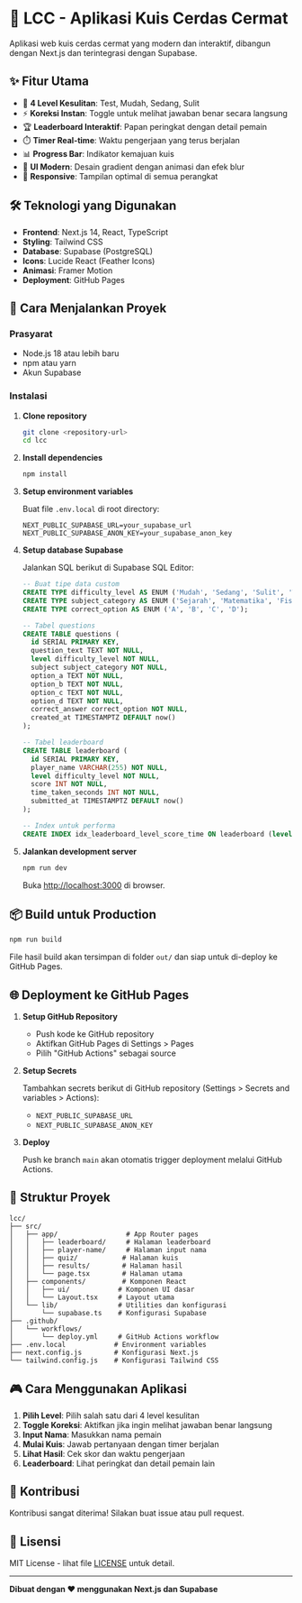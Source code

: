 # 🧠 LCC - Aplikasi Kuis Cerdas Cermat

Aplikasi web kuis cerdas cermat yang modern dan interaktif, dibangun dengan Next.js dan terintegrasi dengan Supabase.

## ✨ Fitur Utama

- 🎯 **4 Level Kesulitan**: Test, Mudah, Sedang, Sulit
- ⚡ **Koreksi Instan**: Toggle untuk melihat jawaban benar secara langsung
- 🏆 **Leaderboard Interaktif**: Papan peringkat dengan detail pemain
- ⏱️ **Timer Real-time**: Waktu pengerjaan yang terus berjalan
- 📊 **Progress Bar**: Indikator kemajuan kuis
- 🎨 **UI Modern**: Desain gradient dengan animasi dan efek blur
- 📱 **Responsive**: Tampilan optimal di semua perangkat

## 🛠️ Teknologi yang Digunakan

- **Frontend**: Next.js 14, React, TypeScript
- **Styling**: Tailwind CSS
- **Database**: Supabase (PostgreSQL)
- **Icons**: Lucide React (Feather Icons)
- **Animasi**: Framer Motion
- **Deployment**: GitHub Pages

## 🚀 Cara Menjalankan Proyek

### Prasyarat
- Node.js 18 atau lebih baru
- npm atau yarn
- Akun Supabase

### Instalasi

1. **Clone repository**
   ```bash
   git clone <repository-url>
   cd lcc
   ```

2. **Install dependencies**
   ```bash
   npm install
   ```

3. **Setup environment variables**
   
   Buat file `.env.local` di root directory:
   ```env
   NEXT_PUBLIC_SUPABASE_URL=your_supabase_url
   NEXT_PUBLIC_SUPABASE_ANON_KEY=your_supabase_anon_key
   ```

4. **Setup database Supabase**
   
   Jalankan SQL berikut di Supabase SQL Editor:
   
   ```sql
   -- Buat tipe data custom
   CREATE TYPE difficulty_level AS ENUM ('Mudah', 'Sedang', 'Sulit', 'Test');
   CREATE TYPE subject_category AS ENUM ('Sejarah', 'Matematika', 'Fisika', 'Kimia', 'Biologi');
   CREATE TYPE correct_option AS ENUM ('A', 'B', 'C', 'D');
   
   -- Tabel questions
   CREATE TABLE questions (
     id SERIAL PRIMARY KEY,
     question_text TEXT NOT NULL,
     level difficulty_level NOT NULL,
     subject subject_category NOT NULL,
     option_a TEXT NOT NULL,
     option_b TEXT NOT NULL,
     option_c TEXT NOT NULL,
     option_d TEXT NOT NULL,
     correct_answer correct_option NOT NULL,
     created_at TIMESTAMPTZ DEFAULT now()
   );
   
   -- Tabel leaderboard
   CREATE TABLE leaderboard (
     id SERIAL PRIMARY KEY,
     player_name VARCHAR(255) NOT NULL,
     level difficulty_level NOT NULL,
     score INT NOT NULL,
     time_taken_seconds INT NOT NULL,
     submitted_at TIMESTAMPTZ DEFAULT now()
   );
   
   -- Index untuk performa
   CREATE INDEX idx_leaderboard_level_score_time ON leaderboard (level, score DESC, time_taken_seconds ASC);
   ```

5. **Jalankan development server**
   ```bash
   npm run dev
   ```

   Buka [http://localhost:3000](http://localhost:3000) di browser.

## 📦 Build untuk Production

```bash
npm run build
```

File hasil build akan tersimpan di folder `out/` dan siap untuk di-deploy ke GitHub Pages.

## 🌐 Deployment ke GitHub Pages

1. **Setup GitHub Repository**
   - Push kode ke GitHub repository
   - Aktifkan GitHub Pages di Settings > Pages
   - Pilih "GitHub Actions" sebagai source

2. **Setup Secrets**
   
   Tambahkan secrets berikut di GitHub repository (Settings > Secrets and variables > Actions):
   - `NEXT_PUBLIC_SUPABASE_URL`
   - `NEXT_PUBLIC_SUPABASE_ANON_KEY`

3. **Deploy**
   
   Push ke branch `main` akan otomatis trigger deployment melalui GitHub Actions.

## 📁 Struktur Proyek

```
lcc/
├── src/
│   ├── app/                 # App Router pages
│   │   ├── leaderboard/     # Halaman leaderboard
│   │   ├── player-name/     # Halaman input nama
│   │   ├── quiz/           # Halaman kuis
│   │   ├── results/        # Halaman hasil
│   │   └── page.tsx        # Halaman utama
│   ├── components/         # Komponen React
│   │   ├── ui/            # Komponen UI dasar
│   │   └── Layout.tsx     # Layout utama
│   └── lib/               # Utilities dan konfigurasi
│       └── supabase.ts    # Konfigurasi Supabase
├── .github/
│   └── workflows/
│       └── deploy.yml     # GitHub Actions workflow
├── .env.local            # Environment variables
├── next.config.js        # Konfigurasi Next.js
└── tailwind.config.js    # Konfigurasi Tailwind CSS
```

## 🎮 Cara Menggunakan Aplikasi

1. **Pilih Level**: Pilih salah satu dari 4 level kesulitan
2. **Toggle Koreksi**: Aktifkan jika ingin melihat jawaban benar langsung
3. **Input Nama**: Masukkan nama pemain
4. **Mulai Kuis**: Jawab pertanyaan dengan timer berjalan
5. **Lihat Hasil**: Cek skor dan waktu pengerjaan
6. **Leaderboard**: Lihat peringkat dan detail pemain lain

## 🤝 Kontribusi

Kontribusi sangat diterima! Silakan buat issue atau pull request.

## 📄 Lisensi

MIT License - lihat file [LICENSE](LICENSE) untuk detail.

---

**Dibuat dengan ❤️ menggunakan Next.js dan Supabase**
